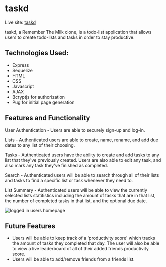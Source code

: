 # taskd

Live site: [taskd](https://taskd.herokuapp.com/)

taskd, a Remember The Milk  clone, is a todo-list application that allows users to create todo-lists and tasks in order to stay productive. 

## Technologies Used:

  * Express 
  * Sequelize 
  * HTML 
  * CSS  
  * Javascript
  * AJAX  
  * Bcryptjs for authorization
  * Pug for initial page generation

## Features and Functionality

User Authentication - Users are able to securely sign-up and log-in.
 
Lists - Authenticated users are able to create, name, rename, and add due dates to any list of their choosing. 

Tasks - Authenticated users have the ability to create and add tasks to any list that they've previously created. Users are also able to edit any task, and also mark any task they've finished as completed.
 
Search - Authenticated users will be able to search through all of their lists and tasks to find a specific list or task whenever they need to. 
 
List Summary - Authenticated users will be able to view the currently selected lists statitistics including the amount of tasks that are in that list, the number of completed tasks in that list, and the optional due date. 
 
![logged in users homepage](https://i.gyazo.com/b3a20e64be7d88f72781a4ec9dc8f7f2.gif)

## Future Features

* Users will be able to keep track of a 'productivity score' which tracks the amount of tasks they completed that day. The user will also be able to view a live leaderboard of all of their added friends productivity score.
* Users will be able to add/remove friends from a friends list. 
